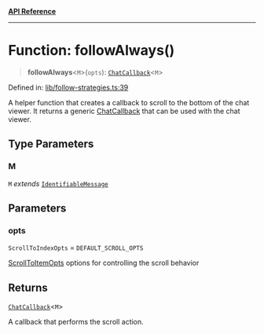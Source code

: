 [**API Reference**](../README.md)

***

# Function: followAlways()

> **followAlways**\<`M`\>(`opts`): [`ChatCallback`](../type-aliases/ChatCallback.md)\<`M`\>

Defined in: [lib/follow-strategies.ts:39](https://github.com/wix-incubator/chat-viewer/blob/2fbf016d3c8ddf9c67df1f283a6f305bdb2c2dc5/lib/follow-strategies.ts#L39)

A helper function that creates a callback to scroll to the bottom of the chat viewer.
It returns a generic [ChatCallback](../type-aliases/ChatCallback.md) that can be used with the chat viewer.

## Type Parameters

### M

`M` *extends* [`IdentifiableMessage`](../type-aliases/IdentifiableMessage.md)

## Parameters

### opts

`ScrollToIndexOpts` = `DEFAULT_SCROLL_OPTS`

[ScrollToItemOpts](../interfaces/ScrollToItemOpts.md) options for controlling the scroll behavior

## Returns

[`ChatCallback`](../type-aliases/ChatCallback.md)\<`M`\>

A callback that performs the scroll action.

